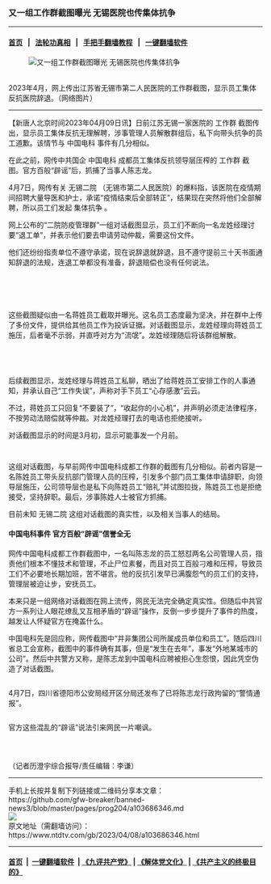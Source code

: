 ### 又一组工作群截图曝光 无锡医院也传集体抗争
------------------------

#### [首页](https://github.com/gfw-breaker/banned-news3/blob/master/README.md) &nbsp;&nbsp;|&nbsp;&nbsp; [法轮功真相](https://github.com/begood0513/basic/blob/master/README.md)  &nbsp;&nbsp;|&nbsp;&nbsp; [手把手翻墙教程](https://github.com/gfw-breaker/guides/wiki)  &nbsp;&nbsp;|&nbsp;&nbsp; [一键翻墙软件](https://github.com/gfw-breaker/nogfw/blob/master/README.md)  



<div><div class="featured_image">
 <figure>
  <img alt="又一组工作群截图曝光 无锡医院也传集体抗争" src="https://i.ntdtv.com/assets/uploads/2023/04/id103686360-FotoJet.jpg"/>
 </figure><br/>
 <span class="caption">
  2023年4月，网上传出江苏省无锡市第二人民医院的工作群截图，显示员工集体反抗医院辞退。（网络图片）
 </span>
</div>
</div><hr/>


<div><div class="post_content" itemprop="articleBody">
 <p>
  【新唐人北京时间2023年04月09日讯】日前江苏无锡一家医院的
  <ok href="https://www.ntdtv.com/gb/工作群.htm">
   工作群
  </ok>
  截图传出，显示员工集体反抗无理解聘，涉事管理人员解散群组后，私下向带头抗争的员工道歉。该情节与
  <ok href="https://www.ntdtv.com/gb/中国电科.htm">
   中国电科
  </ok>
  事件有几分相似。
 </p>
 <p>
  在此之前，网传中共国企
  <ok href="https://www.ntdtv.com/gb/中国电科.htm">
   中国电科
  </ok>
  成都员工集体反抗领导层压榨的
  <ok href="https://www.ntdtv.com/gb/工作群.htm">
   工作群
  </ok>
  截图。官方百般“辟谣”后，抓捕了当事人陈志龙。
 </p>
 <p>
  4月7日，网传有关
  <ok href="https://www.ntdtv.com/gb/无锡二院.htm">
   无锡二院
  </ok>
  （无锡市第二人民医院）的爆料指，该医院在疫情期间招聘大量导医和护士，承诺“疫情结束后全部转正”，结果现在突然将他们全部解聘，所以员工们发起
  <ok href="https://www.ntdtv.com/gb/集体抗争.htm">
   集体抗争
  </ok>
  。
 </p>
 <p>
  网上公布的“二院防疫管理群”一组对话截图显示，员工们不断向一名龙姓经理讨要“退工单”，并表示他们要去申请劳动仲裁，需要这份文件。
 </p>
 <p>
  他们还纷纷指责单位不遵守承诺，现在说辞退就辞退，且不遵守提前三十天书面通知辞退的法规，连退工单都没有准备，辞退赔偿也没有任何说法。
 </p>
 <p>
  <ok href="https://i.ntdtv.com/assets/uploads/2023/04/id103686361-111FtM4YXJaAAEpsUz.jpg">
   <img alt="" class="aligncenter wp-image-103686361" src="https://i.ntdtv.com/assets/uploads/2023/04/id103686361-111FtM4YXJaAAEpsUz-600x1300.jpg"/>
  </ok>
 </p>
 <p>
  <ok href="https://i.ntdtv.com/assets/uploads/2023/04/id103686362-222FtM4auUakAAX8pM.jpg">
   <img alt="" class="aligncenter wp-image-103686362" src="https://i.ntdtv.com/assets/uploads/2023/04/id103686362-222FtM4auUakAAX8pM-600x1300.jpg"/>
  </ok>
 </p>
 <p>
  <ok href="https://i.ntdtv.com/assets/uploads/2023/04/id103686363-333FtM4dZSaIAA_vxY.jpg">
   <img alt="" class="aligncenter wp-image-103686363" src="https://i.ntdtv.com/assets/uploads/2023/04/id103686363-333FtM4dZSaIAA_vxY-600x1300.jpg"/>
  </ok>
 </p>
 <p>
  <ok href="https://i.ntdtv.com/assets/uploads/2023/04/id103686364-444FtM4figaAAANx13.jpg">
   <img alt="" class="aligncenter wp-image-103686364" src="https://i.ntdtv.com/assets/uploads/2023/04/id103686364-444FtM4figaAAANx13-600x1300.jpg"/>
  </ok>
 </p>
 <p>
  <ok href="https://i.ntdtv.com/assets/uploads/2023/04/id103686366-555FtM4jK6aQAAYIzM.jpg">
   <img alt="" class="aligncenter wp-image-103686366" src="https://i.ntdtv.com/assets/uploads/2023/04/id103686366-555FtM4jK6aQAAYIzM-600x1300.jpg"/>
  </ok>
 </p>
 <p>
  这些截图疑似由一名蒋姓员工截取并曝光。这名员工态度最为坚决，并在群中上传了多份文件，提供给其他员工作为投诉证据。对话截图显示，龙姓经理向蒋姓员工施压，后者毫不示弱，并直呼对方为“流氓”。龙姓经理随后将该群组解散。
 </p>
 <p>
  <ok href="https://i.ntdtv.com/assets/uploads/2023/04/id103686367-666FtM4ltgaIAASuGI.jpg">
   <img alt="" class="aligncenter wp-image-103686367" src="https://i.ntdtv.com/assets/uploads/2023/04/id103686367-666FtM4ltgaIAASuGI-600x1300.jpg"/>
  </ok>
 </p>
 <p>
  <ok href="https://i.ntdtv.com/assets/uploads/2023/04/id103686369-777FtM4o_waIAAJYb_.jpg">
   <img alt="" class="aligncenter wp-image-103686369" src="https://i.ntdtv.com/assets/uploads/2023/04/id103686369-777FtM4o_waIAAJYb_-600x1300.jpg"/>
  </ok>
 </p>
 <p>
  <ok href="https://i.ntdtv.com/assets/uploads/2023/04/id103686370-888FtM4rnPaEAIrs_q.jpg">
   <img alt="" class="aligncenter wp-image-103686370" src="https://i.ntdtv.com/assets/uploads/2023/04/id103686370-888FtM4rnPaEAIrs_q-600x1300.jpg"/>
  </ok>
 </p>
 <p>
  <ok href="https://i.ntdtv.com/assets/uploads/2023/04/id103686371-999FtM4wByaUAUm4ph.jpg">
   <img alt="" class="aligncenter wp-image-103686371" src="https://i.ntdtv.com/assets/uploads/2023/04/id103686371-999FtM4wByaUAUm4ph-600x1300.jpg"/>
  </ok>
 </p>
 <p>
  后续截图显示，龙姓经理与蒋姓员工私聊，晒出了给蒋姓员工安排工作的人事通知，并承认自己“工作失误”，声称对手下员工“心存感激”云云。
 </p>
 <p>
  不过，蒋姓员工只回复“不要装了”，“收起你的小心机”，并声明必须走法律程序，不按劳动法赔偿就等仲裁。对龙姓经理打去的电话也拒绝接听。
 </p>
 <p>
  对话截图显示的时间是3月初，显示可能事发一个月前。
 </p>
 <p>
  <ok href="https://i.ntdtv.com/assets/uploads/2023/04/id103686372-999zaFtM40LcaIAIYJty.jpg">
   <img alt="" class="aligncenter wp-image-103686372" src="https://i.ntdtv.com/assets/uploads/2023/04/id103686372-999zaFtM40LcaIAIYJty-600x1300.jpg"/>
  </ok>
 </p>
 <p>
  <ok href="https://i.ntdtv.com/assets/uploads/2023/04/id103686373-999zbFtM5_RBakAICNvS.jpg">
   <img alt="" class="aligncenter wp-image-103686373" src="https://i.ntdtv.com/assets/uploads/2023/04/id103686373-999zbFtM5_RBakAICNvS-600x1300.jpg"/>
  </ok>
 </p>
 <p>
  这组对话截图，与早前网传中国电科成都工作群的截图有几分相似。前者内容是一名陈姓员工带头反抗部门管理人员的压榨，引发多个部门员工集体申请辞职，向领导层施压，公司领导层也是私下向陈姓员工“赔礼”并试图拉拢，陈姓员工也是拒绝接受，坚持辞职。最后，涉事陈姓人士被官方抓捕。
 </p>
 <p>
  目前未知
  <ok href="https://www.ntdtv.com/gb/无锡二院.htm">
   无锡二院
  </ok>
  这组对话截图的真实性，以及相关当事人的结局。
 </p>
 <h4>
  中国电科事件 官方百般“辟谣”信誉全无
 </h4>
 <p>
  网传中国电科成都工作群截图中，一名叫陈志龙的员工怒怼两名公司管理人员，指责他们根本不懂技术和管理，不止尸位素餐，而且对员工百般刁难和压榨，导致员工们不必要地长期加班，苦不堪言。他的反抗引发早已满腹怨气的员工们的支持，管理层被迫让步，安抚员工。
 </p>
 <p>
  本来只是一组网络对话截图在网上流传，网民无法完全确定真实性。但随后中共官方一系列让人眼花缭乱又互相矛盾的“辟谣”操作，反倒一步步提升了事件的热度，越发让人怀疑官方在掩盖什么。
 </p>
 <p>
  中国电科先是回应称，网传截图中“并非集团公司所属成员单位和员工”。随后四川省总工会宣称，截图中的事件确有其事，但是“发生在去年”，事发“外地某城市的公司”。然后中共警方又称，是陈志龙到中国电科应聘被拒心生怨恨，因此凭空伪造了对话截图。
 </p>
 <p>
  <ok href="https://i.ntdtv.com/assets/uploads/2023/04/id103686374-FtHztxqaQAAQIiZ.jpg">
   <img alt="" class="aligncenter wp-image-103686374" src="https://i.ntdtv.com/assets/uploads/2023/04/id103686374-FtHztxqaQAAQIiZ-600x686.jpg"/>
  </ok>
 </p>
 <p>
  4月7日，四川省德阳市公安局经开区分局还发布了已将陈志龙行政拘留的“警情通报”。
 </p>
 <p>
  <ok href="https://i.ntdtv.com/assets/uploads/2023/04/id103686375-a29af6bcgy1hcrez442kij20tj1gijxb.jpg">
   <img alt="" class="aligncenter wp-image-103686375" src="https://i.ntdtv.com/assets/uploads/2023/04/id103686375-a29af6bcgy1hcrez442kij20tj1gijxb-600x1067.jpg"/>
  </ok>
 </p>
 <p>
  官方这些混乱的“辟谣”说法引来网民一片嘲讽。
 </p>
 <p>
  <ok href="https://i.ntdtv.com/assets/uploads/2023/04/id103686376-01FtHzwXdaUAA4ox.jpg">
   <img alt="" class="aligncenter wp-image-103686376" src="https://i.ntdtv.com/assets/uploads/2023/04/id103686376-01FtHzwXdaUAA4ox-600x1113.jpg"/>
  </ok>
 </p>
 <p>
  <ok href="https://i.ntdtv.com/assets/uploads/2023/04/id103686377-02FtHzzIcakAIcZkx.jpg">
   <img alt="" class="aligncenter wp-image-103686377" src="https://i.ntdtv.com/assets/uploads/2023/04/id103686377-02FtHzzIcakAIcZkx-600x1053.jpg"/>
  </ok>
 </p>
 <p>
  <ok href="https://i.ntdtv.com/assets/uploads/2023/04/id103686378-03FtHz2UxaUAUCOag.jpg">
   <img alt="" class="aligncenter wp-image-103686378" src="https://i.ntdtv.com/assets/uploads/2023/04/id103686378-03FtHz2UxaUAUCOag-600x1040.jpg"/>
  </ok>
 </p>
 <p>
  （记者历澄宇综合报导/责任编辑：李谦）
 </p>
 <div class="single_ad">
 </div>
</div>
</div>
<hr/>
手机上长按并复制下列链接或二维码分享本文章：<br/>
https://github.com/gfw-breaker/banned-news3/blob/master/pages/prog204/a103686346.md <br/>
<a href='https://github.com/gfw-breaker/banned-news3/blob/master/pages/prog204/a103686346.md'><img src='https://github.com/gfw-breaker/banned-news3/blob/master/pages/prog204/a103686346.md.png'/></a> <br/>
原文地址（需翻墙访问）：https://www.ntdtv.com/gb/2023/04/08/a103686346.html


------------------------
#### [首页](https://github.com/gfw-breaker/banned-news3/blob/master/README.md) &nbsp;|&nbsp; [一键翻墙软件](https://github.com/gfw-breaker/nogfw/blob/master/README.md) &nbsp;| [《九评共产党》](https://github.com/gfw-breaker/9ping.md/blob/master/README.md#九评之一评共产党是什么) | [《解体党文化》](https://github.com/gfw-breaker/jtdwh.md/blob/master/README.md) | [《共产主义的终极目的》](https://github.com/gfw-breaker/gczydzjmd.md/blob/master/README.md)


<img src='http://gfw-breaker.win/banned-news3/pages/prog204/a103686346.md' width='0px' height='0px'/>